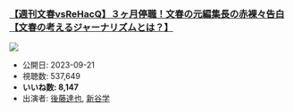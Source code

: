 ### [【週刊文春vsReHacQ】３ヶ月停職！文春の元編集長の赤裸々告白【文春の考えるジャーナリズムとは？】](https://www.youtube.com/watch?v=bzD6STVEA_I)
[![](https://img.youtube.com/vi/bzD6STVEA_I/sddefault.jpg)](https://www.youtube.com/watch?v=bzD6STVEA_I)
-   公開日: 2023-09-21
-   視聴数: 537,649
-   **いいね数: 8,147**
-   出演者: [後藤達也](/rehacq_fan/people/後藤達也 "wikilink"), [新谷学](/rehacq_fan/people/新谷学 "wikilink")
